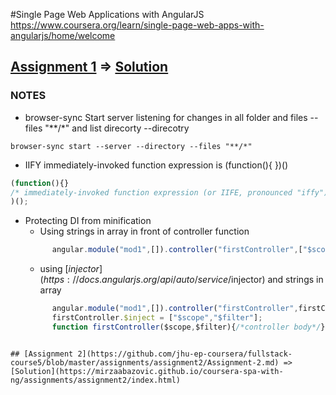#Single Page Web Applications with AngularJS
https://www.coursera.org/learn/single-page-web-apps-with-angularjs/home/welcome

## [Assignment 1](https://github.com/jhu-ep-coursera/fullstack-course5/blob/master/assignments/assignment1/Assignment-1.md) =>  [Solution](https://mirzaabazovic.github.io/coursera-spa-with-ng/assignments/assignment1/index.html)
### NOTES
* browser-sync
Start server listening for changes in all folder and files --files "**/*" and list direcorty --direcotry 
```
browser-sync start --server --directory --files "**/*"
```
* IIFY immediately-invoked function expression is (function(){ })()
```javascript
(function(){}
/* immediately-invoked function expression (or IIFE, pronounced "iffy") */
)();
```
* Protecting DI from minification
  * Using strings in array in front of controller function
  ```javascript
        angular.module("mod1",[]).controller("firstController",["$scope","$filter",function($scope,$filter){/*controller body*/}]);
    ```
  * using [$injector](https://docs.angularjs.org/api/auto/service/$injector) and strings in array
  ```javascript
        angular.module("mod1",[]).controller("firstController",firstController);
        firstController.$inject = ["$scope","$filter"];
        function firstController($scope,$filter){/*controller body*/}
```

## [Assignment 2](https://github.com/jhu-ep-coursera/fullstack-course5/blob/master/assignments/assignment2/Assignment-2.md) =>  [Solution](https://mirzaabazovic.github.io/coursera-spa-with-ng/assignments/assignment2/index.html)
